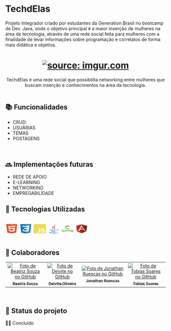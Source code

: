 
  # TechdElas 
Projeto Integrador criado por estudantes da Generation Brasil no bootcamp de Dev. Java, onde o objetivo principal é a maior inserção de mulheres na área 
de tecnologia, através de uma rede social feita para mulheres com a finalidade de levar informações sobre programação e correlatos de forma mais didática e objetiva. 

<h1 align="center">
   <a href="https://imgur.com/a/uWXVGOX"><img src="https://i.imgur.com/BFOlDlq.png" title="source: imgur.com" /></a>
</h1>

<div align="center">TechdElas é uma rede social que possibilita networking entre mulheres que buscam inserção e conhecimentos na área da tecnologia.</div>
<br>


## :books: Funcionalidades
* CRUD:
* USUÁRIAS
* TEMAS
* POSTAGENS


<br>

## :soon: Implementações futuras
* REDE DE APOIO
* E-LEARNING
* NETWORKING 
* EMPREGABILIDADE

## :wrench: Tecnologias Utilizadas
<div style="display: inline_block"><br>
    <img align="center" alt="gel-HTML" height="30" width="40" src="https://raw.githubusercontent.com/devicons/devicon/master/icons/html5/html5-original.svg">
    <img align="center" alt="gel-CSS" height="30" width="40" src="https://raw.githubusercontent.com/devicons/devicon/master/icons/css3/css3-original.svg">
    <img align="center" alt="gel-Js" height="30" width="40" src="https://raw.githubusercontent.com/devicons/devicon/master/icons/javascript/javascript-plain.svg">
    <img align="center" alt="gel-java" height="30" width="40" src="https://raw.githubusercontent.com/devicons/devicon/master/icons/java/java-original.svg">
    <img align="center" alt="gel-spring" height="30" width="40" src="https://raw.githubusercontent.com/devicons/devicon/master/icons/spring/spring-original-wordmark.svg">
    <img align="center" alt="gel-spring" height="30" width="40" src="https://raw.githubusercontent.com/devicons/devicon/master/icons/angularjs/angularjs-original.svg">
</div>
<br>

## :handshake: Colaboradores
<table>
  <tr>
    <td align="center">
      <a href="https://github.com/BeaSouzaa">
        <img src="https://avatars.githubusercontent.com/u/90809864?v=4" width="100px;" alt="Foto de Beatriz Souza no GitHub"/><br>
        <sub>
          <b>Beatriz Souza</b>
        </sub>
      </a>
    </td>
     <td align="center">
      <a href="https://github.com/deiviteoliveira">
        <img src="https://avatars.githubusercontent.com/u/90745992?v=4" width="100px;" alt="Foto de Deivite no GitHub"/><br>
        <sub>
          <b>Deivite Oliveira</b>
        </sub>
      </a>
    </td>
    <td align="center">
      <a href="https://github.com/JonathanRuescas">
        <img src="https://avatars.githubusercontent.com/u/82004857?v=4" width="100px;" alt="Foto de Jonathan Ruescas no GitHub"/><br>
        <sub>
          <b>Jonathan Ruescas</b>
        </sub>
      </a>
    </td>
    <td align="center">
      <a href="https://github.com/TobiasGustavo">
        <img src="https://avatars.githubusercontent.com/u/88210620?v=4" width="100px;" alt="Foto de Tobias Soares no GitHub"/><br>
        <sub>
          <b>Tobias Soares</b>
        </sub>
      </a>
    </td>
  </tr>
</table>

<br>

## :dart: Status do projeto
:technologist: Concluído 
